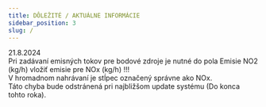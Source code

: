 ```yaml
---
title: DÔLEŽITÉ / AKTUÁLNE INFORMÁCIE
sidebar_position: 3
slug: /
---
```

21.8.2024  
Pri zadávaní emisných tokov pre bodové zdroje je nutné  do pola Emisie NO2 (kg/h) vložiť emisie pre NOx (kg/h) !!!  
V hromadnom nahrávaní je stĺpec označený správne ako NOx.  
Táto chyba bude odstránená pri najbližšom update systému (Do konca tohto roka).  
 

